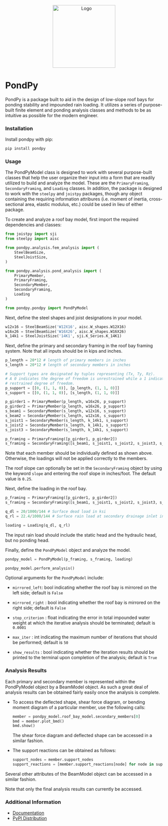 <p align="center">
    <img src="https://github.com/matthew-upshaw/pondpy/tree/logo/docs/source/pondpy.png?raw=true" alt="Logo" width="200" />
</p>

# PondPy
PondPy is a package built to aid in the design of low-slope roof bays for 
ponding stability and impounded rain loading. It utilizes a series of
purpose-built finite element and ponding analysis classes and methods to be
as intuitive as possible for the modern engineer.

### Installation
Install pondpy with pip:
```bash
pip install pondpy
```

### Usage
The PondPyModel class is designed to work with several purpose-built classes
that help the user organize their input into a form that are readily utilized
to build and analyze the model. These are the ```PrimaryFraming```,
```SecondaryFraming```, and ```Loading``` classes. In addition, the package is
designed to work with the ```steelpy``` and ```joistpy``` packages, though any
object containing the requiring information attribures (i.e. moment of inertia,
cross-sectional area, elastic modulus, etc.) could be used in lieu of either
package.

To create and analyze a roof bay model, first import the required dependencies
and classes:
```python
from joistpy import sji
from steelpy import aisc

from pondpy.analysis.fem_analysis import (
    SteelBeamSize,
    SteelJoistSize,
)

from pondpy.analysis.pond_analysis import (
    PrimaryMember,
    PrimaryFraming,
    SecondaryMember,
    SecondaryFraming,
    Loading
)

from pondpy.pondpy import PondPyModel
```

Next, define the steel shapes and joist designations in your model.
```python
w12x16 = SteelBeamSize('W12X16', aisc.W_shapes.W12X16)
w16x26 = SteelBeamSize('W16X26', aisc.W_shapes.W16X26)
k_14k1 = SteelJoistSize('14K1', sji.K_Series.K_14K1)
```

Next, define the primary and secondary framing in the roof bay framing system. 
Note that all inputs should be in kips and inches.
```python
p_length = 20*12 # length of primary members in inches
s_length = 20*12 # length of secondary members in inches

# Support types are designated by tuples representing (Tx, Ty, Rz).
# A 0 indicates the degree of freedom is unrestrained while a 1 indicates a 
# restrained degree of freedom.
p_support = [[0, (1, 1, 0)], [p_length, (1, 1, 0)]]
s_support = [[0, (1, 1, 0)], [s_length, (1, 1, 0)]]

p_girder1 = PrimaryMember(p_length, w16x26, p_support)
p_girder2 = PrimaryMember(p_length, w16x26, p_support)
s_beam1 = SecondaryMember(s_length, w12x16, s_support)
s_beam2 = SecondaryMember(s_length, w12x16, s_support)
s_joist1 = SecondaryMember(s_length, k_14k1, s_support)
s_joist2 = SecondaryMember(s_length, k_14k1, s_support)
s_joist3 = SecondaryMember(s_length, k_14k1, s_support)

p_framing = PrimaryFraming([p_girder1, p_girder2])
s_framing = SecondaryFraming([s_beam1, s_joist1, s_joist2, s_joist3, s_beam2])
```
Note that each member should be individually defined as shown above. Otherwise,
the loadings will not be applied correctly to the members.

The roof slope can optionally be set in the ```SecondaryFraming``` object by
using the keyword ```slope``` and entering the roof slope in inches/foot. The
default value is ```0.25```.

Next, define the loading in the roof bay.
```python
p_framing = PrimaryFraming([p_girder1, p_girder2])
s_framing = SecondaryFraming([s_beam1, s_joist1, s_joist2, s_joist3, s_beam2])

q_dl = 20/1000/144 # Surface dead load in ksi
q_rl = 22.4/1000/144 # Surface rain load at secondary drainage inlet in ksi

loading = Loading(q_dl, q_rl)
```
The input rain load should include the static head and the hydraulic head, but
no ponding head.

Finally, define the ```PondPyModel``` object and analyze the model.
```python
pondpy_model = PondPyModel(p_framing, s_framing, loading)

pondpy_model.perform_analysis()
```
Optional arguments for the ```PondPyModel``` include:

- ```mirrored_left```: bool indicating whether the roof bay is mirrored
    on the left side; default is ```False```

- ```mirrored_right``` : bool indicating whether the roof bay is mirrored
    on the right side; default is ```False```

- ```stop_criterion``` : float indicating the error in total impounded
    water weight at which the iterative analysis should be terminated;
    default is ```0.0001```

- ```max_iter``` : int indicating the maximum number of iterations that
    should be performed; default is ```50```
    
- ```show_results``` : bool indicating whether the iteration results should
    be printed to the terminal upon completion of the analysis;
    default is ```True```

### Analysis Results
Each primary and secondary member is represented within the PondPyModel object
by a BeamModel object. As such a great deal of analysis results can be obtained
fairly easily once the analysis is complete.

- To access the deflected shape, shear force diagram, or bending moment diagram
  of a particular member, use the following calls:
  ```python
  member = pondpy_model.roof_bay_model.secondary_members[0]
  bmd = member.plot_bmd()
  bmd.show()
  ```
  The shear force diagram and deflected shape can be accessed in a similar
  fashion.

- The support reactions can be obtained as follows:
  ```python
  support_nodes = member.support_nodes
  support_reactions = [member.support_reactions[node] for node in support_nodes]
  ```

Several other attributes of the BeamModel object can be accessed in a similar
fashion.

Note that only the final analysis results can currently be accessed.

### Additional Information
- [Documentation](https://pondpy.readthedocs.io/en/latest/)
- [PyPI Distribution](https://pypi.org/project/pondpy/)
